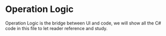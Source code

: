 # Operation Logic
Operation Logic is the bridge between UI and code, we will show all the C# code in this file to let reader reference and study.
